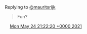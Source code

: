 Replying to [@mauritsrijk](https://twitter.com/mauritsrijk/status/1396397935051616258)

> Fun?

<img src="../../media/tweet.ico" width="12" /> [Mon May 24 21:22:20 +0000 2021](https://twitter.com/DromerDenker/status/1396939648274927619)